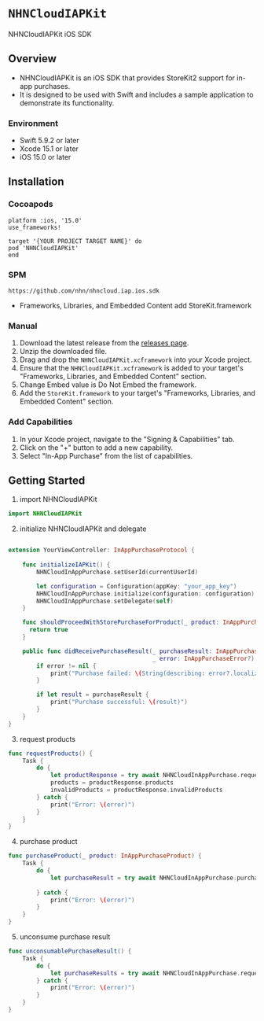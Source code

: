 # ``NHNCloudIAPKit``

NHNCloudIAPKit iOS SDK 

## Overview

* NHNCloudIAPKit is an iOS SDK that provides StoreKit2 support for in-app purchases. 
* It is designed to be used with Swift and includes a sample application to demonstrate its functionality.

### Environment
* Swift 5.9.2 or later
* Xcode 15.1 or later
* iOS 15.0 or later


## Installation

### Cocoapods
```podspec
platform :ios, '15.0'
use_frameworks!

target '{YOUR PROJECT TARGET NAME}' do
pod 'NHNCloudIAPKit'
end
```

### SPM
```
https://github.com/nhn/nhncloud.iap.ios.sdk
```
* Frameworks, Libraries, and Embedded Content add StoreKit.framework
    

### Manual
1. Download the latest release from the [releases page](https://github.com/nhn/nhncloud.iap.ios.sdk/archive/1.0.0.zip).
2. Unzip the downloaded file.
3. Drag and drop the `NHNCloudIAPKit.xcframework` into your Xcode project.
4. Ensure that the `NHNCloudIAPKit.xcframework` is added to your target's "Frameworks, Libraries, and Embedded Content" section.
5. Change Embed value is Do Not Embed the framework.
6. Add the `StoreKit.framework` to your target's "Frameworks, Libraries, and Embedded Content" section.

### Add Capabilities
1. In your Xcode project, navigate to the "Signing & Capabilities" tab.
2. Click on the "+" button to add a new capability.
3. Select "In-App Purchase" from the list of capabilities.

## Getting Started

1. import NHNCloudIAPKit
```swift
import NHNCloudIAPKit
```
2. initialize NHNCloudIAPKit and delegate
```swift

extension YourViewController: InAppPurchaseProtocol {
    
    func initializeIAPKit() {
        NHNCloudInAppPurchase.setUserId(currentUserId)

        let configuration = Configuration(appKey: "your_app_key")
        NHNCloudInAppPurchase.initialize(configuration: configuration)
        NHNCloudInAppPurchase.setDelegate(self)
    }

    func shouldProceedWithStorePurchaseForProduct(_ product: InAppPurchaseProduct) -> Bool {      
      return true
    }

    public func didReceivePurchaseResult(_ purchaseResult: InAppPurchaseResult?, 
                                         _ error: InAppPurchaseError?) {
        if error != nil {
            print("Purchase failed: \(String(describing: error?.localizedDescription))")
        }

        if let result = purchaseResult {
            print("Purchase successful: \(result)")
        }
    }
}
```

3. request products
```swift
func requestProducts() {
    Task {
        do {
            let productResponse = try await NHNCloudInAppPurchase.requestProducts()
            products = productResponse.products
            invalidProducts = productResponse.invalidProducts
        } catch {
            print("Error: \(error)")
        }
    }
}
```

4. purchase product
```swift
func purchaseProduct(_ product: InAppPurchaseProduct) {
    Task {
        do {
            let purchaseResult = try await NHNCloudInAppPurchase.purchase(product: product,
                                                                          payload: "{\"key\":\"value\"}")
        } catch {
            print("Error: \(error)")
        }
    }
}
```

5. unconsume purchase result
```swift
func unconsumablePurchaseResult() {
    Task {
        do {
            let purchaseResults = try await NHNCloudInAppPurchase.requestConsumablePurchases()
        } catch {
            print("Error: \(error)")
        }
    }
}
```


